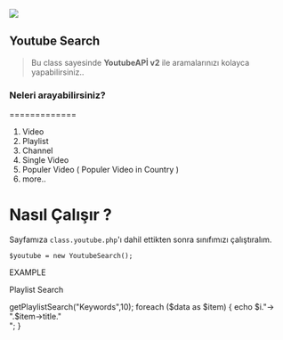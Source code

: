 ![](http://i.imgur.com/G0KQC7w.png)
## Youtube Search
> Bu class sayesinde **YoutubeAPİ v2** ile aramalarınızı kolayca yapabilirsiniz..


### Neleri arayabilirsiniz?
=============
1. Video
2. Playlist
3. Channel
4. Single Video
5. Populer Video ( Populer Video in Country )
7. more..



Nasıl Çalışır ?
=============

Sayfamıza `class.youtube.php`'ı dahil ettikten sonra sınıfımızı çalıştıralım.

 `$youtube = new YoutubeSearch();`
 
 EXAMPLE
 
 Playlist Search
 
 <?php 

	require 'lib/class.youtube.php';

	$youtube = new YoutubeSearch();


	## Playlist Search
	$data = $youtube->getPlaylistSearch("Keywords",10);

	foreach ($data as $item) {
		
		echo $i."-> ".$item->title."<br>";

	}


